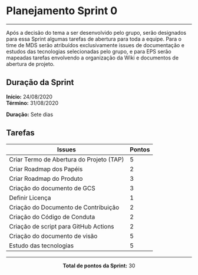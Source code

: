 # Planejamento Sprint 0

<hr>

<p style="text-align: justify:">
    Após a decisão do tema a ser desenvolvido pelo grupo, serão designados para essa Sprint algumas tarefas de abertura para toda a equipe. Para o time de MDS serão atribuídos exclusivamente issues de documentação e estudos das tecnologias selecionadas pelo grupo, e para EPS serão mapeadas tarefas envolvendo a organização da Wiki e documentos de abertura de projeto.    
</p>

## Duração da Sprint

**Início:** 24/08/2020</br>
**Término:** 31/08/2020

**Duração:** Sete dias

## Tarefas

| Issues | Pontos |
| ------ | ------ |
| Criar Termo de Abertura do Projeto (TAP)  | 5 |
| Criar Roadmap dos Papéis | 2 |
| Criar Roadmap do Produto | 3 |
| Criação do documento de GCS | 3 |
| Definir Licença | 1 |
| Criação do Documento de Contribuição | 2 |
| Criação do Código de Conduta | 2 |
| Criação de script para GitHub Actions | 2 |
| Criação do documento de visão | 5 |
| Estudo das tecnologias | 5 |

<hr>

<p style="text-align: center;">
    <span style="font-weight: bold;">Total de pontos da Sprint:</span> 30
</p>



